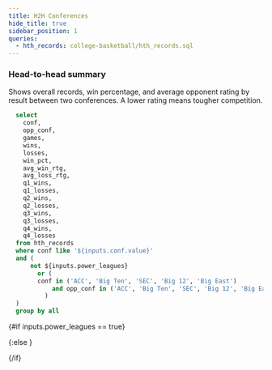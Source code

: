 ```yaml
---
title: H2H Conferences
hide_title: true
sidebar_position: 1
queries: 
  - hth_records: college-basketball/hth_records.sql
---
```


### Head-to-head summary

Shows overall records, win percentage, and average opponent rating by result between two conferences. A lower rating means tougher competition. 

```sql power_leagues
  select  
    conf,
    opp_conf,
    games,
    wins,
    losses,
    win_pct,
    avg_win_rtg,
    avg_loss_rtg,
    q1_wins,
    q1_losses,
    q2_wins, 
    q2_losses,
    q3_wins,
    q3_losses,
    q4_wins,
    q4_losses
  from hth_records
  where conf like '${inputs.conf.value}'
  and (
      not ${inputs.power_leagues}
        or (
        conf in ('ACC', 'Big Ten', 'SEC', 'Big 12', 'Big East')
            and opp_conf in ('ACC', 'Big Ten', 'SEC', 'Big 12', 'Big East')
          )
  )
  group by all
```

<Checkbox
    title="Power Leagues" 
    name=power_leagues
    defaultValue=true
/>

{#if inputs.power_leagues == true}

<Dropdown data={power_leagues} name=conf value=conf defaultValue="%">
  <DropdownOption value="%" valueLabel="Conference"/>
</Dropdown>


<DataTable data={power_leagues} rows=all groupBy=conf groupType=section groupNamePosition=top subtotals=true totalRowColor=#fff0cc totalRow=true>
  <Column id=opp_conf wrapTitle=true title="Conference"/>
  <Column id=conf title="League"/>
  <Column id=games title="Games"/>
  <Column id=wins title="W"/>
  <Column id=losses title="L"/>
  <Column id=win_pct fmt=pct1 totalAgg=weightedMean  weightCol=games contentType=bar barColor=#c3f6c3 backgroundColor=#fbb0a9 title="Win %"/>
  <Column id=q1_wins title="W" colGroup="Quad 1"/>
  <Column id=q1_losses title="L" colGroup="Quad 1"/>
  <Column id=q2_wins title="W" colGroup="Quad 2"/>
  <Column id=q2_losses title="L" colGroup="Quad 2"/>
  <Column id=q3_wins title="W" colGroup="Quad 3"/>
  <Column id=q3_losses title="L" colGroup="Quad 3"/>
  <Column id=q4_wins title="W" colGroup="Quad 4"/>
  <Column id=q4_losses title="L" colGroup="Quad 4"/>
</DataTable>

{:else }

<Dropdown data={hth_records} name=conf value=conf defaultValue="%">
  <DropdownOption value="%" valueLabel="Conference"/>
</Dropdown>

<Dropdown data={power_leagues} name=opp_conf value=opp_conf defaultValue="%">
  <DropdownOption value="%" valueLabel="Opponent Conference"/>
</Dropdown>

<DataTable data={hth_records} rows=all groupBy=conf groupType=section subtotals=true totalRow=true groupNamePosition=top>
  <Column id=opp_conf wrapTitle=true title="Conference"/>
  <Column id=conf title="League"/>
  <Column id=games title="Games"/>
  <Column id=wins title="W"/>
  <Column id=losses title="L"/>
  <Column id=win_pct fmt=pct1 totalAgg=weightedMean weightCol=games contentType=bar barColor=#c3f6c3 backgroundColor=#fbb0a9 title="Win %"/>
  <Column id=q1_wins title="W" colGroup="Quad 1"/>
  <Column id=q1_losses title="L" colGroup="Quad 1"/>
  <Column id=q2_wins title="W" colGroup="Quad 2"/>
  <Column id=q2_losses title="L" colGroup="Quad 2"/>
  <Column id=q3_wins title="W" colGroup="Quad 3"/>
  <Column id=q3_losses title="L" colGroup="Quad 3"/>
  <Column id=q4_wins title="W" colGroup="Quad 4"/>
  <Column id=q4_losses title="L" colGroup="Quad 4"/>
</DataTable>

{/if}
